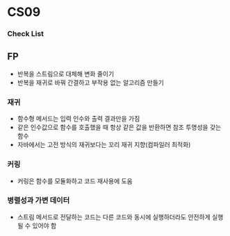 # CS09

### Check List

## FP
- 반복을 스트림으로 대체해 변화 줄이기
- 반복을 재귀로 바꿔 간결하고 부작용 없는 알고리즘 만들기

### 재귀
- 함수형 메서드는 입력 인수와 출력 결과만을 가짐
- 같은 인수값으로 함수를 호출했을 때 항상 같은 값을 반환하면 참조 투명성을 갖는 함수
- 자바에서는 고전 방식의 재귀보다는 꼬리 재귀 지향(컴파일러 최적화)

### 커링
- 커링은 함수를 모듈화하고 코드 재사용에 도움

### 병렬성과 가변 데이터
- 스트림 메서드로 전달하는 코드는 다른 코드와 동시에 실행하더라도 안전하게 실행될 수 있어야 함